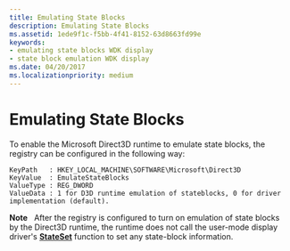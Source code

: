 ```yaml
---
title: Emulating State Blocks
description: Emulating State Blocks
ms.assetid: 1ede9f1c-f5bb-4f41-8152-63d8663fd99e
keywords:
- emulating state blocks WDK display
- state block emulation WDK display
ms.date: 04/20/2017
ms.localizationpriority: medium
---
```


# Emulating State Blocks


To enable the Microsoft Direct3D runtime to emulate state blocks, the registry can be configured in the following way:

```registry
KeyPath   : HKEY_LOCAL_MACHINE\SOFTWARE\Microsoft\Direct3D
KeyValue  : EmulateStateBlocks
ValueType : REG_DWORD
ValueData : 1 for D3D runtime emulation of stateblocks, 0 for driver implementation (default).
```

**Note**   After the registry is configured to turn on emulation of state blocks by the Direct3D runtime, the runtime does not call the user-mode display driver's [**StateSet**](https://docs.microsoft.com/windows-hardware/drivers/ddi/d3dumddi/nc-d3dumddi-pfnd3dddi_stateset) function to set any state-block information.

 

 

 





